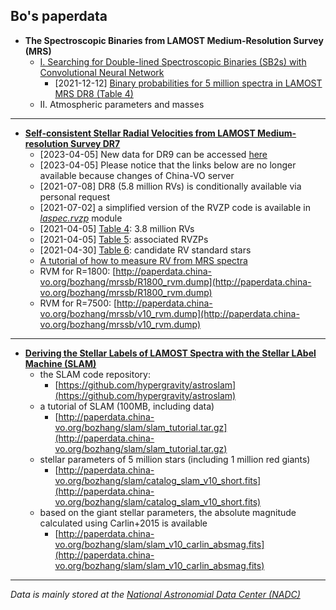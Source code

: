 ## Bo's paperdata

- **The Spectroscopic Binaries from LAMOST Medium-Resolution Survey (MRS)**
  - [I. Searching for Double-lined Spectroscopic Binaries (SB2s) with Convolutional Neural Network](https://ui.adsabs.harvard.edu/abs/2021arXiv211203818Z/abstract)
      - [2021-12-12] [Binary probabilities for 5 million spectra in LAMOST MRS DR8 (Table 4)](http://paperdata.china-vo.org/bozhang/mrssb/m8pubR3corr.fits.gz)
  - II. Atmospheric parameters and masses

---
- [**Self-consistent Stellar Radial Velocities from LAMOST Medium-resolution Survey DR7**](https://ui.adsabs.harvard.edu/abs/2021ApJS..256...14Z/abstract)
    - [2023-04-05] New data for DR9 can be accessed [here](https://nadc.china-vo.org/res/r101171/)
    - [2023-04-05] Please notice that the links below are no longer available because changes of China-VO server
    - [2021-07-08] DR8 (5.8 million RVs) is conditionally available via personal request
    - [2021-07-02] a simplified version of the RVZP code is available in [*laspec.rvzp*](https://github.com/hypergravity/laspec/blob/master/laspec/rvzp.py#L7) module
    - [2021-04-05] [Table 4](http://paperdata.china-vo.org/bozhang/rvzp/pub_rv_formatted.fits): 3.8 million RVs
    - [2021-04-05] [Table 5](http://paperdata.china-vo.org/bozhang/rvzp/pub_rvzpc_formatted.fits): associated RVZPs
    - [2021-04-30] [Table 6](http://paperdata.china-vo.org/bozhang/rvzp/pub_rvss_Nobs8_formatted.fits): candidate RV standard stars
    - [A tutorial of how to measure RV from MRS spectra](https://nbviewer.jupyter.org/github/hypergravity/laspec/blob/master/tutorial/20201118_How_to_measure_RV_from_MRS_spectra.ipynb)
    - RVM for R=1800: [http://paperdata.china-vo.org/bozhang/mrssb/R1800_rvm.dump](http://paperdata.china-vo.org/bozhang/mrssb/R1800_rvm.dump)
    - RVM for R=7500: [http://paperdata.china-vo.org/bozhang/mrssb/v10_rvm.dump](http://paperdata.china-vo.org/bozhang/mrssb/v10_rvm.dump)

---
- [**Deriving the Stellar Labels of LAMOST Spectra with the Stellar LAbel Machine (SLAM)**](https://ui.adsabs.harvard.edu/abs/2020ApJS..246....9Z/abstract)
    - the SLAM code repository:
        - [https://github.com/hypergravity/astroslam](https://github.com/hypergravity/astroslam)
    - a tutorial of SLAM (100MB, including data)
        - [http://paperdata.china-vo.org/bozhang/slam/slam_tutorial.tar.gz](http://paperdata.china-vo.org/bozhang/slam/slam_tutorial.tar.gz)         
    - stellar parameters of 5 million stars (including 1 million red giants)
        - [http://paperdata.china-vo.org/bozhang/slam/catalog_slam_v10_short.fits](http://paperdata.china-vo.org/bozhang/slam/catalog_slam_v10_short.fits)
    - based on the giant stellar parameters, the absolute magnitude calculated using Carlin+2015 is available
        - [http://paperdata.china-vo.org/bozhang/slam/slam_v10_carlin_absmag.fits](http://paperdata.china-vo.org/bozhang/slam/slam_v10_carlin_absmag.fits)


[//]: #  "
    - [Exploring the spectral information content in the LAMOST medium-resolution survey (MRS)](https://ui.adsabs.harvard.edu/abs/2020RAA....20...51Z/abstract)
        - no data
    - Spectroscopic binaries from LAMOST-MRS survey (R~7500)
        - RVM(v10, 660 templates, R=7500, 3500-15000K, ATLAS)
            - [http://paperdata.china-vo.org/bozhang/mrssb/v10_rvm.dump](http://paperdata.china-vo.org/bozhang/mrssb/v10_rvm.dump)
        - Radial velocity and binarity of 3 million MRS spectra
            - [http://paperdata.china-vo.org/bozhang/mrssb/m7snr5_tr_v11_short.fits](http://paperdata.china-vo.org/bozhang/mrssb/m7snr5_tr_v11_short.fits)
    "

---
*Data is mainly stored at the [National Astronomial Data Center (NADC)](https://nadc.china-vo.org/client/)*

        
